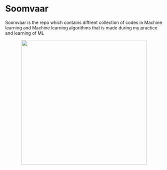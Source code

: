 # Soomvaar

Soomvaar is the repo which contains diffrent collection of codes in Machine learning and Machine learning algorithms that is made during my practice and learning of ML

 <p align="center">
    <a href="https://github.com/Ayush7614"><img src="https://github.com/Ayush7614/Soomvaar/blob/master/images/Octa.png" width=400px, height=400px 
 </a> 
</p>
